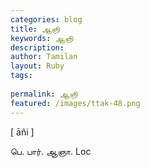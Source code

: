 ```yaml
---
categories: blog
title: ஆஞி
keywords: ஆஞி
description: 
author: Tamilan
layout: Ruby
tags: 
 
permalink: ஆஞி
featured: /images/ttak-48.png
---
```

  
[ āñi ]  
  
பெ. பார். ஆஞா. Loc